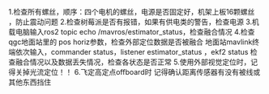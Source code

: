 1.检查所有螺丝，顺序：四个电机的螺丝，电源是否固定好，机架上板16颗螺丝 ，防止震动问题
2.检查树莓派是否有报错，如果有供电类的警告，检查电源
3.机载电脑输入ros2 topic echo /mavros/estimator_status，检查融合情况
4.检查qgc地面站里的 pos horiz参数，检查外部定位数据是否被融合
地面站mavlink终端依次输入，commander status，listener estimator_status
，ekf2 status  检查融合情况以及数据丢失情况，检查各状态是否正常
5.使用外部视觉定位时，记得关掉光流定位！！
6.飞定高定点offboard时 记得确认距离传感器有没有被线或其他东西挡住
